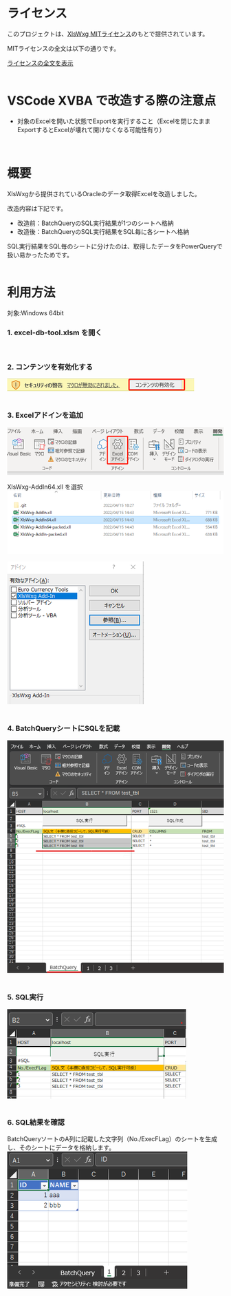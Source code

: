 # ライセンス

このプロジェクトは、[XlsWxg MITライセンス](https://github.com/lqwangxg/XlsWxg)のもとで提供されています。

MITライセンスの全文は以下の通りです。

[ライセンスの全文を表示](https://github.com/lqwangxg/XlsWxg/blob/master/LICENSE)  
<br>

# VSCode XVBA で改造する際の注意点
- 対象のExcelを開いた状態でExportを実行すること（Excelを閉じたままExportするとExcelが壊れて開けなくなる可能性有り）  
<br>

# 概要
XlsWxgから提供されているOracleのデータ取得Excelを改造しました。  

改造内容は下記です。
- 改造前：BatchQueryのSQL実行結果が1つのシートへ格納
- 改造後：BatchQueryのSQL実行結果をSQL毎に各シートへ格納

SQL実行結果をSQL毎のシートに分けたのは、取得したデータをPowerQueryで扱い易かったためです。  
<br>

# 利用方法

対象:Windows 64bit

### 1. excel-db-tool.xlsm を開く
<br>

### 2. コンテンツを有効化する
![img](/img/1.png)  
<br>

### 3. Excelアドインを追加
![img](/img/2.png)  

XlsWxg-AddIn64.xll を選択  
![img](/img/3.png)  

![img](/img/4.png)  
<br>

### 4. BatchQueryシートにSQLを記載
![img](/img/5.png)  
<br>

### 5. SQL実行
![img](/img/6.png)  
<br>

### 6. SQL結果を確認  
BatchQueryソートのA列に記載した文字列（No./ExecFLag）のシートを生成し、そのシートにデータを格納します。  
![img](/img/7.png)  
